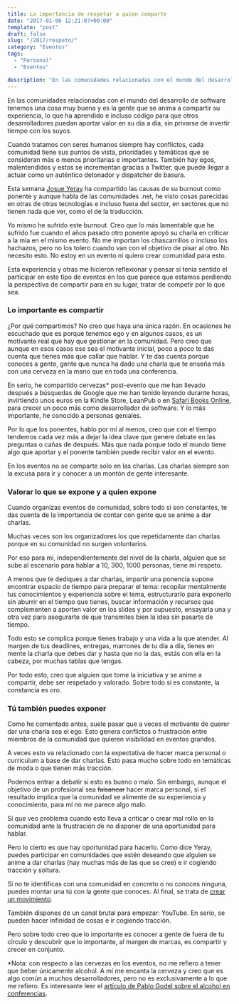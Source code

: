 ```yaml
---
title: La importancia de respetar a quien comparte
date: "2017-01-06 12:21:07+00:00"
template: "post"
draft: false
slug: "/2017/respeto/"
category: "Eventos"
tags:
  - "Personal"
  - "Eventos"

description: "En las comunidades relacionadas con el mundo del desarrollo de software tenemos una cosa muy buena y es la gente que se anima a compartir su experiencia, lo que ha aprendido e incluso código para que otros desarrolladores puedan aportar valor en su día a día, sin privarse de invertir tiempo con los suyos."
---
```


En las comunidades relacionadas con el mundo del desarrollo de software tenemos una cosa muy buena y es la gente que se anima a compartir su experiencia, lo que ha aprendido e incluso código para que otros desarrolladores puedan aportar valor en su día a día, sin privarse de invertir tiempo con los suyos.

Cuando tratamos con seres humanos siempre hay conflictos, cada comunidad tiene sus puntos de vista, prioridades y temáticas que se consideran más o menos prioritarias e importantes. También hay egos, malentendidos y estos se incrementan gracias a Twitter, que puede llegar a actuar como un auténtico detonador y dispatcher de basura.

Esta semana [Josue Yeray](https://medium.com/@JosueYeray/de-mvps-comunidades-circulos-y-otras-bestias-96258240a4f7#.5noaer295) ha compartido las causas de su burnout como ponente y aunque habla de las comunidades .net, he visto cosas parecidas en otras de otras tecnologías e incluso fuera del sector, en sectores que no tienen nada que ver, como el de la traducción.

Yo mismo he sufrido este burnout. Creo que lo más lamentable que he sufrido fue cuando el años pasado otro ponente apoyó su charla en criticar a la mía en el mismo evento. No me importan los chascarrillos o incluso los hachazos, pero no los tolero cuando van con el objetivo de pisar al otro. No necesito esto. No estoy en un evento ni quiero crear comunidad para esto.

Esta experiencia y otras me hicieron reflexionar y pensar si tenía sentido el participar en este tipo de eventos en los que parece que estamos perdiendo la perspectiva de compartir para en su lugar, tratar de competir por lo que sea.


### Lo importante es compartir


¿Por qué compartimos? No creo que haya una única razón. En ocasiones he escuchado que es porque tenemos ego y en algunos casos, es un motivante real que hay que gestionar en la comunidad. Pero creo que aunque en esos casos ese sea el motivante inicial, poco a poco te das cuenta que tienes más que callar que hablar. Y te das cuenta porque conoces a gente, gente que nunca ha dado una charla que te enseña más con una cerveza en la mano que en toda una conferencia.

En serio, he compartido cervezas* post-evento que me han llevado después a búsquedas de Google que me han tenido leyendo durante horas, invirtiendo unos euros en la Kindle Store, LeanPub o en [Safari Books Online](https://www.safaribooksonline.com/), para crecer un poco más como desarrollador de software. Y lo más importante, he conocido a personas geniales.

Por lo que los ponentes, hablo por mí al menos, creo que con el tiempo tendemos cada vez más a dejar la idea clave que genere debate en las preguntas o cañas de después. Más que nada porque todo el mundo tiene algo que aportar y el ponente también puede recibir valor en el evento.

En los eventos no se comparte solo en las charlas. Las charlas siempre son la excusa para ir y conocer a un montón de gente interesante.


### Valorar lo que se expone y a quien expone


Cuando organizas eventos de comunidad, sobre todo si son constantes, te das cuenta de la importancia de contar con gente que se anime a dar charlas.

Muchas veces son los organizadores los que repetidamente dan charlas porque en su comunidad no surgen voluntarios.

Por eso para mí, independientemente del nivel de la charla, alguien que se sube al escenario para hablar a 10, 300, 1000 personas, tiene mi respeto.

A menos que te dediques a dar charlas, impartir una ponencia supone encontrar espacio de tiempo para preparar el tema: recopilar mentalmente tus conocimientos y experiencia sobre el tema, estructurarlo para exponerlo sin aburrir en el tiempo que tienes, buscar información y recursos que complementen a aporten valor en los slides y por supuesto, ensayarla una y otra vez para asegurarte de que transmites bien la idea sin pasarte de tiempo.

Todo esto se complica porque tienes trabajo y una vida a la que atender. Al margen de tus deadlines, entregas, marrones de tu día a día, tienes en mente la charla que debes dar y hasta que no la das, estás con ella en la cabeza, por muchas tablas que tengas.

Por todo esto, creo que alguien que tome la iniciativa y se anime a compartir, debe ser respetado y valorado. Sobre todo si es constante, la constancia es oro.


### Tú también puedes exponer


Como he comentado antes, suele pasar que a veces el motivante de querer dar una charla sea el ego. Esto genera conflictos o frustración entre miembros de la comunidad que quieren visibilidad en eventos grandes.

A veces esto va relacionado con la expectativa de hacer marca personal o currículum a base de dar charlas. Esto pasa mucho sobre todo en temáticas de moda o que tienen más tracción.

Podemos entrar a debatir si esto es bueno o malo. Sin embargo, aunque el objetivo de un profesional sea <del>faisanear</del> hacer marca personal, si el resultado implica que la comunidad se alimente de su experiencia y conocimiento, para mí no me parece algo malo.

Sí que veo problema cuando esto lleva a criticar o crear mal rollo en la comunidad ante la frustración de no disponer de una oportunidad para hablar.

Pero lo cierto es que hay oportunidad para hacerlo. Como dice Yeray, puedes participar en comunidades que estén deseando que alguien se anime a dar charlas (hay muchas más de las que se cree) e ir cogiendo tracción y soltura.

Si no te identificas con una comunidad en concreto o no conoces ninguna, puedes montar una tú con la gente que conoces. Al final, se trata de [crear un movimiento](https://www.ted.com/talks/derek_sivers_how_to_start_a_movement?language=es).

También dispones de un canal brutal para empezar: YouTube. En serio, se pueden hacer infinidad de cosas e ir cogiendo tracción.

Pero sobre todo creo que lo importante es conocer a gente de fuera de tu círculo y descubrir que lo importante, al margen de marcas, es compartir y crecer en conjunto.

*Nota: con respecto a las cervezas en los eventos, no me refiero a tener que beber únicamente alcohol. A mí me encanta la cerveza y creo que es algo común a muchos desarrolladores, pero no es exclusivamente a lo que me refiero. Es interesante leer el [artículo de Pablo Godel sobre el alcohol en conferencias](https://www.pablogodel.com/2014/11/11/lets-stop-creating-alcoholics-in-php/).














